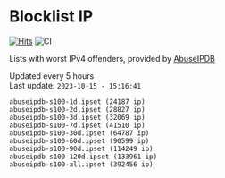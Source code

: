 # Blocklist IP

[![Hits](https://hits.seeyoufarm.com/api/count/incr/badge.svg?url=https%3A%2F%2Fgithub.com%2Fborestad%2Fblocklist-ip%2F&count_bg=%2379C83D&title_bg=%23555555&icon=&icon_color=%23E7E7E7&title=hits&edge_flat=false)](https://hits.seeyoufarm.com)  ![CI](https://img.shields.io/github/workflow/status/borestad/blocklist-ip/CI?style=flat-square)

Lists with worst IPv4 offenders, provided by [AbuseIPDB](https://www.abuseipdb.com/)

<!-- FOOTER-PLACEHOLDER -->
Updated every 5 hours<br>
Last update: `2023-10-15 - 15:16:41`
```
abuseipdb-s100-1d.ipset (24187 ip)
abuseipdb-s100-2d.ipset (28827 ip)
abuseipdb-s100-3d.ipset (32069 ip)
abuseipdb-s100-7d.ipset (41510 ip)
abuseipdb-s100-30d.ipset (64787 ip)
abuseipdb-s100-60d.ipset (90599 ip)
abuseipdb-s100-90d.ipset (114249 ip)
abuseipdb-s100-120d.ipset (133961 ip)
abuseipdb-s100-all.ipset (392456 ip)
```
